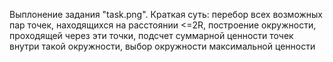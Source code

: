 Выплонение задания "task.png".
Краткая суть: перебор всех возможных пар точек, находящихся на расстоянии <=2R,
построение окружности, проходящей через эти точки, подсчет суммарной ценности точек внутри такой окружности,
выбор окружности максимальной ценности 